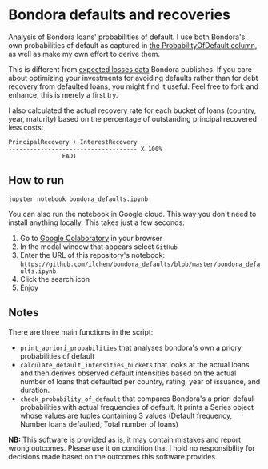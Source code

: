 # Bondora defaults and recoveries
Analysis of Bondora loans' probabilities of default. I use both Bondora's own probabilities of default as captured in [the ProbabilityOfDefault column](https://www.bondora.com/en/public-reports#shared-legend), as well as make my own effort to derive them.

This is different from [expected losses data](https://support.bondora.com/hc/en-us/articles/212798989-Risk-scoring) Bondora publishes. If you care about optimizing your investments for avoiding defaults rather than for debt recovery from defaulted loans, you might find it useful. Feel free to fork and enhance, this is merely a first try.

I also calculated the actual recovery rate for each bucket of loans (country, year, maturity) based on the percentage of outstanding principal recovered less costs:
```
PrincipalRecovery + InterestRecovery
------------------------------------ X 100%
               EAD1
```

## How to run
```commandline
jupyter notebook bondora_defaults.ipynb 
```

You can also run the notebook in Google cloud. This way you don't need to install anything locally. This takes just a few seconds:
1. Go to [Google Colaboratory](https://colab.research.google.com/notebooks/intro.ipynb#recent=true) in your browser
2. In the modal window that appears select `GitHub`
3. Enter the URL of this repository's notebook: `https://github.com/ilchen/bondora_defaults/blob/master/bondora_defaults.ipynb`
4. Click the search icon
5. Enjoy


## Notes
There are three main functions in the script:
* `print_apriori_probabilities` that analyses bondora's own a priory probabilities of default
* `calculate_default_intensities_buckets`  that looks at the actual loans and then derives observed default intensities based on the actual number of loans that defaulted per country, rating, year of issuance, and duration.
* `check_probability_of_default`  that compares Bondora's a priori defaul probabilities with actual frequencies of default. It prints a Series object whose values are tuples containing 3 values (Default frequency, Number loans defaulted, Total number of loans)

**NB:** This software is provided as is, it may contain mistakes and report wrong outcomes. Please use it on condition that I hold no responsibility for decisions made based on the outcomes this software provides.


